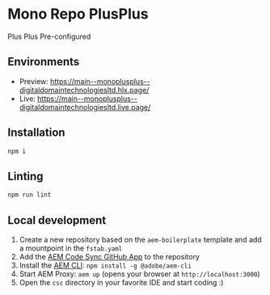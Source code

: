 # Mono Repo PlusPlus
Plus Plus Pre-configured

## Environments
- Preview: https://main--monoplusplus--digitaldomaintechnologiesltd.hlx.page/
- Live: https://main--monoplusplus--digitaldomaintechnologiesltd.live.page/

## Installation

```sh
npm i
```

## Linting

```sh
npm run lint
```

## Local development

1. Create a new repository based on the `aem-boilerplate` template and add a mountpoint in the `fstab.yaml`
1. Add the [AEM Code Sync GitHub App](https://github.com/apps/aem-code-sync) to the repository
1. Install the [AEM CLI](https://github.com/adobe/helix-cli): `npm install -g @adobe/aem-cli`
1. Start AEM Proxy: `aem up` (opens your browser at `http://localhost:3000`)
1. Open the `csc` directory in your favorite IDE and start coding :)
